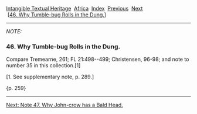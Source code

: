 [Intangible Textual Heritage](../../index)  [Africa](../index) 
[Index](index)  [Previous](jas045n)  [Next](jas047n)   
 \[[46. Why Tumble-bug Rolls in the Dung.](jas046)\]

------------------------------------------------------------------------

*NOTE:* 

### 46. Why Tumble-bug Rolls in the Dung.

Compare Tremearne, 261; FL 21:498--499; Christensen, 96-98; and note to
number 35 in this collection.\[1\]

\[1. See supplementary note, p. 289.\]

{p. 259}

------------------------------------------------------------------------

[Next: Note 47. Why John-crow has a Bald Head.](jas047n)

